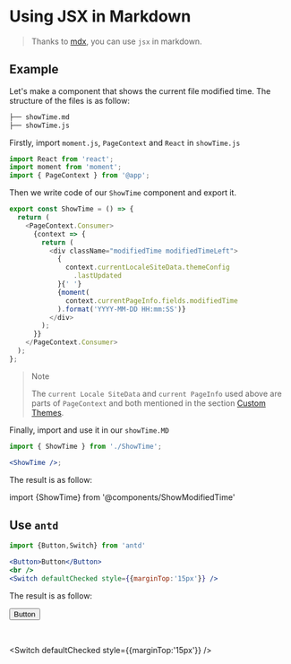 # Using JSX in Markdown

> Thanks to [mdx](https://github.com/mdx-js/mdx), you can use `jsx` in markdown.

## Example

Let's make a component that shows the current file modified time. The structure of the files is as follow:

```bash
├── showTime.md
├── showTime.js
```

Firstly, import `moment.js`, `PageContext` and `React` in `showTime.js`

```js
import React from 'react';
import moment from 'moment';
import { PageContext } from '@app';
```

Then we write code of our `ShowTime` component and export it.

```js
export const ShowTime = () => {
  return (
    <PageContext.Consumer>
      {context => {
        return (
          <div className="modifiedTime modifiedTimeLeft">
            {
              context.currentLocaleSiteData.themeConfig
                .lastUpdated
            }{' '}
            {moment(
              context.currentPageInfo.fields.modifiedTime
            ).format('YYYY-MM-DD HH:mm:SS')}
          </div>
        );
      }}
    </PageContext.Consumer>
  );
};
```

> Note
>
> The `current Locale SiteData` and `current PageInfo` used above are parts of `PageContext` and both mentioned in the section [Custom Themes](/guide/theme#get-site-data-and-current-page-data).

Finally, import and use it in our `showTime.MD`

```jsx
import { ShowTime } from './ShowTime';

<ShowTime />;
```

The result is as follow:

import {ShowTime} from '@components/ShowModifiedTime'

<ShowTime />

## Use `antd`

```jsx
import {Button,Switch} from 'antd'

<Button>Button</Button>
<br />
<Switch defaultChecked style={{marginTop:'15px'}} />
```

The result is as follow:

<Button>Button</Button>

<br />

<Switch defaultChecked style={{marginTop:'15px'}} />
